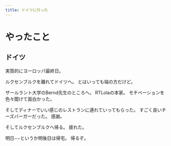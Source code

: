 ```yaml
---
title: ドイツに行った
---
```


# やったこと

## ドイツ

実質的にヨーロッパ最終日。

ルクセンブルクを離れてドイツへ。
とはいっても端の方だけど。

ザールラント大学のBernd先生のところへ。
RTLolaの本家。
モチベーションを色々聞けて面白かった。

そしてディナーでいい感じのレストランに連れていってもらった。
すごく良いチーズバーガーだった。
感謝。

そしてルクセンブルクへ帰る。
疲れた。

明日−−というか明後日は帰宅。
帰るぞ。
